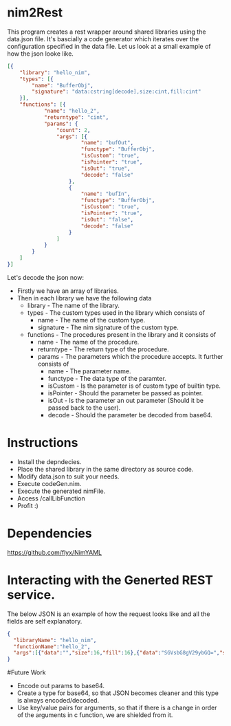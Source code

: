 # nim2Rest

This program creates a rest wrapper around shared libraries using the data.json file. It's bascially a code generator which iterates over the configuration specified in the data file. Let us look at a small example of how the json looke like.
```json
[{
    "library": "hello_nim", 
    "types": [{
        "name": "BufferObj",
        "signature": "data:cstring[decode],size:cint,fill:cint"
    }],
    "functions": [{
            "name": "hello_2",
            "returntype": "cint",
            "params": {
                "count": 2,
                "args": [{
                        "name": "bufOut",
                        "functype": "BufferObj",
                        "isCustom": "true",
                        "isPointer": "true",
                        "isOut": "true",
                        "decode": "false"
                    },
                    {
                        "name": "bufIn",
                        "functype": "BufferObj",
                        "isCustom": "true",
                        "isPointer": "true",
                        "isOut": "false",
                        "decode": "false"
                    }
                ]
            }
        }
    ]
}]
```
Let's decode the json now:
* Firstly we have an array of libraries.
* Then in each library we have the following data
    * library - The name of the library.
    * types - The custom types used in the library which consists of 
        *  name - The name of the custom type.
        *  signature - The nim signature of the custom type.
    * functions - The procedures present in the library and it consists of
        * name - The name of the procedure.
        * returntype - The return type of the procedure.
        * params - The parameters which the procedure accepts. It further consists of
            * name - The parameter name.
            * functype - The data type of the paramter.
            * isCustom - Is the parameter is of custom type of builtin type.
            * isPointer - Should the parameter be passed as pointer.
            * isOut - Is the parameter an out parameter (Should it be passed back to the user).
            * decode - Should the parameter be decoded from base64.
            
# Instructions
* Install the depndecies.
* Place the shared library in the same directory as source code.
* Modify data.json to suit your needs.
* Execute codeGen.nim.
* Execute the generated nimFile.
* Access /callLibFunction
* Profit :)

# Dependencies
https://github.com/flyx/NimYAML

# Interacting with the Generted REST service.
The below JSON is an example of how the request looks like and all the fields are self explanatory.
```json
{
  "libraryName": "hello_nim",
  "functionName":"hello_2",
  "args":[{"data":"","size":16,"fill":16},{"data":"SGVsbG8gV29ybGQ=","size":16,"fill":16}]
}
```

#Future Work
* Encode out params to base64.
* Create a type for base64, so that JSON becomes cleaner and this type is always encoded/decoded.
* Use key/value pairs for arguments, so that if there is a change in order of the arguments in c function, we are shielded from it. 